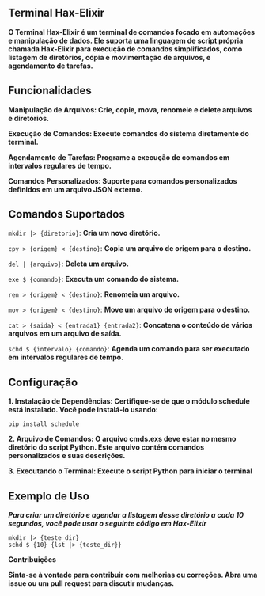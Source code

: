 ## Terminal Hax-Elixir

**O Terminal Hax-Elixir é um terminal de comandos focado em automações e manipulação de dados. Ele suporta uma linguagem de script própria chamada Hax-Elixir para execução de comandos simplificados, como listagem de diretórios, cópia e movimentação de arquivos, e agendamento de tarefas.**

## Funcionalidades

**Manipulação de Arquivos: Crie, copie, mova, renomeie e delete arquivos e diretórios.**

**Execução de Comandos: Execute comandos do sistema diretamente do terminal.**

**Agendamento de Tarefas: Programe a execução de comandos em intervalos regulares de tempo.**

**Comandos Personalizados: Suporte para comandos personalizados definidos em um arquivo JSON externo.**


## Comandos Suportados

```mkdir |> {diretorio}```: **Cria um novo diretório.**

```cpy > {origem} < {destino}```: **Copia um arquivo de origem para o destino.**

```del | {arquivo}```: **Deleta um arquivo.**

```exe $ {comando}```: **Executa um comando do sistema.**

```ren > {origem} < {destino}```: **Renomeia um arquivo.**

```mov > {origem} < {destino}```: **Move um arquivo de origem para o destino.**

```cat > {saida} < {entrada1} {entrada2}```: **Concatena o conteúdo de vários arquivos em um arquivo de saída.**

```schd $ {intervalo} {comando}```: **Agenda um comando para ser executado em intervalos regulares de tempo.**


## Configuração

**1. Instalação de Dependências: Certifique-se de que o módulo schedule está instalado. Você pode instalá-lo usando:**

```pip install schedule```


**2. Arquivo de Comandos: O arquivo cmds.exs deve estar no mesmo diretório do script Python. Este arquivo contém comandos personalizados e suas descrições.**


**3. Executando o Terminal: Execute o script Python para iniciar o terminal**


## Exemplo de Uso

_**Para criar um diretório e agendar a listagem desse diretório a cada 10 segundos, você pode usar o seguinte código em Hax-Elixir**_

```
mkdir |> {teste_dir}
schd $ {10} {lst |> {teste_dir}}
```
**Contribuições**

**Sinta-se à vontade para contribuir com melhorias ou correções. Abra uma issue ou um pull request para discutir mudanças.**
